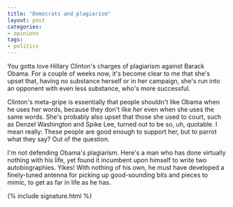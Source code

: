```yaml
---
title: "Democrats and plagiarism"
layout: post
categories:
- opinions
tags:
- politics
---
```


You gotta love Hillary Clinton's charges of plagiarism against Barack Obama. For a couple of weeks now, it's become clear to me that she's upset that, having no substance herself or in her campaign, she's run into an opponent with even less substance, who's more successful.

Clinton's meta-gripe is essentially that people shouldn't like Obama when he uses her words, because they don't like *her* even when she uses the same words. She's probably also upset that those she used to court, such as Denzel Washington and Spike Lee, turned out to be so, uh, quotable. I mean really: These people are good enough to support her, but to parrot what they say? Out of the question.

I'm not defending Obama's plagiarism. Here's a man who has done virtually nothing with his life, yet found it incumbent upon himself to write two autobiographies. Yikes! With nothing of his own, he must have developed a finely-tuned antenna for picking up good-sounding bits and pieces to mimic, to get as far in life as he has.

{% include signature.html %}
